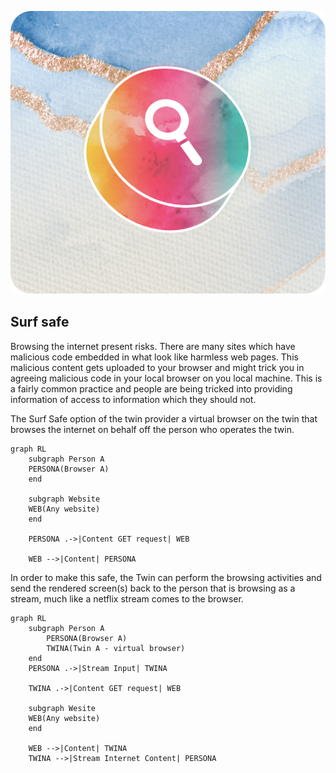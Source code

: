 <div style="text-align: center;">

![surf safe](./../img/search.png)

</div>

## Surf safe

Browsing the internet present risks.  There are many sites which have malicious code embedded in what look like harmless web pages.  This malicious content gets uploaded to your browser and might trick you in agreeing malicious code in your local browser on you local machine.  This is a fairly common practice and people are being tricked into providing information of access to information which they should not.

The Surf Safe option of the twin provider a virtual browser on the twin that browses the internet on behalf off the person who operates the twin.

```mermaid
graph RL
    subgraph Person A
    PERSONA(Browser A)
    end

    subgraph Website
    WEB(Any website)
    end
    
    PERSONA .->|Content GET request| WEB

    WEB -->|Content| PERSONA

```
In order to make this safe, the Twin can perform the browsing activities and send the rendered screen(s) back to the person that is browsing as a stream, much like a netflix stream comes to the browser.

```mermaid
graph RL
    subgraph Person A
        PERSONA(Browser A)
        TWINA(Twin A - virtual browser)
    end
    PERSONA .->|Stream Input| TWINA

    TWINA .->|Content GET request| WEB

    subgraph Wesite
    WEB(Any website)
    end

    WEB -->|Content| TWINA
    TWINA -->|Stream Internet Content| PERSONA
```
